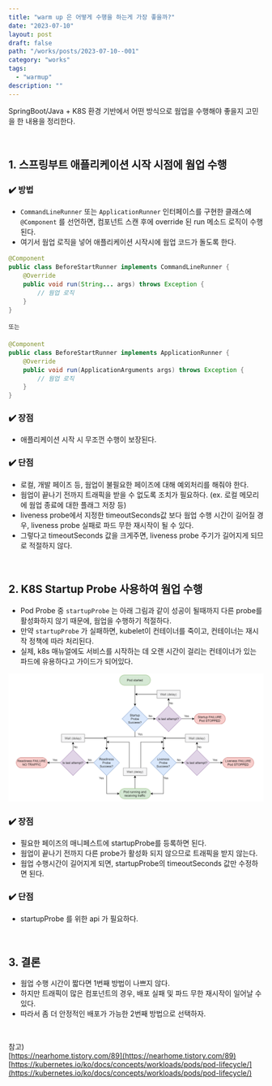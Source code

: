 ```yaml
---
title: "warm up 은 어떻게 수행을 하는게 가장 좋을까?"
date: "2023-07-10"
layout: post
draft: false
path: "/works/posts/2023-07-10--001"
category: "works"
tags:
  - "warmup"
description: ""
---
```


SpringBoot/Java + K8S 환경 기반에서 어떤 방식으로 웜업을 수행해야 좋을지 고민을 한 내용을 정리한다.

<br/>

## 1. 스프링부트 애플리케이션 시작 시점에 웜업 수행

### ✔️ 방법

- `CommandLineRunner` 또는 `ApplicationRunner` 인터페이스를 구현한 클래스에 `@Component` 를 선언하면, 컴포넌트 스캔 후에 override 된 run 메소드 로직이 수행된다.
- 여기서 웜업 로직을 넣어 애플리케이션 시작시에 웜업 코드가 돌도록 한다.

```java
@Component
public class BeforeStartRunner implements CommandLineRunner {
	@Override
	public void run(String... args) throws Exception {
		// 웜업 로직
	}
}

또는

@Component
public class BeforeStartRunner implements ApplicationRunner {
	@Override
	public void run(ApplicationArguments args) throws Exception {
		// 웜업 로직
	}
}
```

### ✔️ 장점

- 애플리케이션 시작 시 무조껀 수행이 보장된다.

### ✔️ 단점

- 로컬, 개발 페이즈 등, 웜업이 불필요한 페이즈에 대해 예외처리를 해줘야 한다.
- 웜업이 끝나기 전까지 트래픽을 받을 수 없도록 조치가 필요하다. (ex. 로컬 메모리에 웜업 종료에 대한 플래그 저장 등)
- liveness probe에서 지정한 timeoutSeconds값 보다 웜업 수행 시간이 길어질 경우, liveness probe 실패로 파드 무한 재시작이 될 수 있다.
- 그렇다고 timeoutSeconds 값을 크게주면, liveness probe 주기가 길어지게 되므로 적절하지 않다.

<br/>

## 2. K8S Startup Probe 사용하여 웜업 수행

- Pod Probe 중 `startupProbe` 는 아래 그림과 같이 성공이 될때까지 다른 probe를 활성화하지 않기 때문에, 웜업을 수행하기 적절하다.
- 만약 `startupProbe` 가 실패하면, kubelet이 컨테이너를 죽이고, 컨테이너는 재시작 정책에 따라 처리된다.
- 실제, k8s 매뉴얼에도 서비스를 시작하는 데 오랜 시간이 걸리는 컨테이너가 있는 파드에 유용하다고 가이드가 되어있다.

![](01.png)

### ✔️ 장점

- 필요한 페이즈의 매니페스트에 startupProbe를 등록하면 된다.
- 웜업이 끝나기 전까지 다른 probe가 활성화 되지 않으므로 트래픽을 받지 않는다.
- 웜업 수행시간이 길어지게 되면, startupProbe의 timeoutSeconds 값만 수정하면 된다.

### ✔️ 단점

- startupProbe 를 위한 api 가 필요하다.

<br/>

## 3. 결론
- 웜업 수행 시간이 짧다면 1번째 방법이 나쁘지 않다.
- 하지만 트래픽이 많은 컴포넌트의 경우, 배포 실패 및 파드 무한 재시작이 일어날 수 있다.
- 따라서 좀 더 안정적인 배포가 가능한 2번째 방법으로 선택하자.

<br/>

참고)  
[https://nearhome.tistory.com/89](https://nearhome.tistory.com/89)  
[https://kubernetes.io/ko/docs/concepts/workloads/pods/pod-lifecycle/](https://kubernetes.io/ko/docs/concepts/workloads/pods/pod-lifecycle/)
